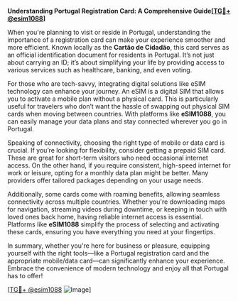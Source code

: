 **Understanding Portugal Registration Card: A Comprehensive Guide[[TG💪+ @esim1088](https://t.me/s/esim1088)]**

When you're planning to visit or reside in Portugal, understanding the importance of a registration card can make your experience smoother and more efficient. Known locally as the **Cartão de Cidadão**, this card serves as an official identification document for residents in Portugal. It’s not just about carrying an ID; it’s about simplifying your life by providing access to various services such as healthcare, banking, and even voting.

For those who are tech-savvy, integrating digital solutions like eSIM technology can enhance your journey. An eSIM is a digital SIM that allows you to activate a mobile plan without a physical card. This is particularly useful for travelers who don’t want the hassle of swapping out physical SIM cards when moving between countries. With platforms like **eSIM1088**, you can easily manage your data plans and stay connected wherever you go in Portugal.

Speaking of connectivity, choosing the right type of mobile or data card is crucial. If you’re looking for flexibility, consider getting a prepaid SIM card. These are great for short-term visitors who need occasional internet access. On the other hand, if you require consistent, high-speed internet for work or leisure, opting for a monthly data plan might be better. Many providers offer tailored packages depending on your usage needs.

Additionally, some cards come with roaming benefits, allowing seamless connectivity across multiple countries. Whether you're downloading maps for navigation, streaming videos during downtime, or keeping in touch with loved ones back home, having reliable internet access is essential. Platforms like **eSIM1088** simplify the process of selecting and activating these cards, ensuring you have everything you need at your fingertips.

In summary, whether you're here for business or pleasure, equipping yourself with the right tools—like a Portugal registration card and the appropriate mobile/data card—can significantly enhance your experience. Embrace the convenience of modern technology and enjoy all that Portugal has to offer! 

[[TG💪+ @esim1088](https://t.me/s/esim1088) ![Image](https://i.postimg.cc/Y0z9fWf4/image.png)]